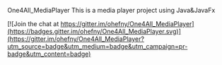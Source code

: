 One4All_MediaPlayer
This is a media player project using Java&JavaFx


[![Join the chat at https://gitter.im/ohefny/One4All_MediaPlayer](https://badges.gitter.im/ohefny/One4All_MediaPlayer.svg)](https://gitter.im/ohefny/One4All_MediaPlayer?utm_source=badge&utm_medium=badge&utm_campaign=pr-badge&utm_content=badge)